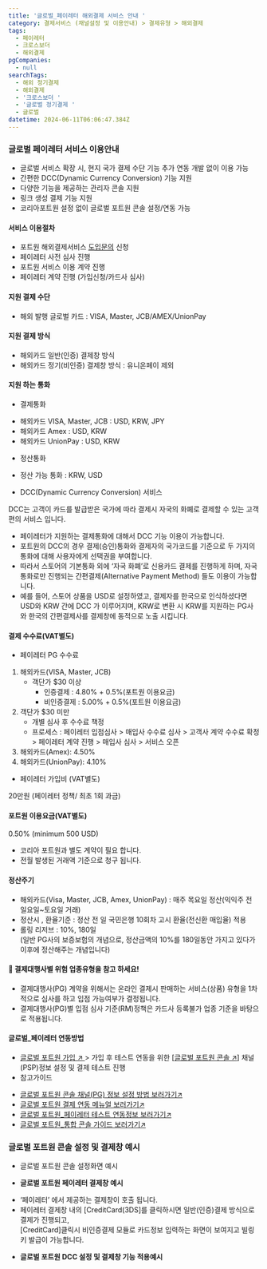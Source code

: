 ```yaml
---
title: '글로벌_페이레터 해외결제 서비스 안내 '
category: 결제서비스 (채널설정 및 이용안내) > 결제유형 > 해외결제
tags:
  - 페이레터
  - 크로스보더
  - 해외결제
pgCompanies:
  - null
searchTags:
  - 해외 정기결제
  - 해외결제
  - '크로스보더 '
  - '글로벌 정기결제 '
  - 글로벌
datetime: 2024-06-11T06:06:47.384Z
---
```


<Callout content="" title="글로벌 페이레터를 통한 해외결제 이용시 아래 특징을 참고해주세요!" />

### **글로벌 페이레터 서비스 이용안내**

- 글로벌 서비스 확장 시, 현지 국가 결제 수단 기능 추가 연동 개발 없이 이용 가능
- 간편한 DCC(Dynamic Currency Conversion) 기능 지원
- 다양한 기능을 제공하는 관리자 콘솔 지원
- 링크 생성 결제 기능 지원
- 코리아포트원 설정 없이 글로벌 포트원 콘솔 설정/연동 가능

#### **서비스 이용절차**

- 포트원 해외결제서비스 [도입문의](https://go.portone.io/l/1047343/2023-11-27/6rv/?_gl=1*19xamm*_gcl_au*MTk3NzM1MTQzMC4xNzE3NzMwMDU0*_ga*OTE5ODY1NzY1LjE3MDY3Nzk5MDA.*_ga_PD0FDL16NZ*MTcxODE4MDYwMy4xNDEuMS4xNzE4MTgyOTkzLjAuMC4w) 신청
- 페이레터 사전 심사 진행
- 포트원 서비스 이용 계약 진행
- 페이레터 계약 진행 (가입신청/카드사 심사)

#### **지원 결제 수단**

- 해외 발행 글로벌 카드 : VISA, Master, JCB/AMEX/UnionPay

#### **지원 결제 방식**

- 해외카드 일반(인증) 결제창 방식
- 해외카드 정기(비인증) 결제창 방식 : 유니온페이 제외

#### **지원 하는 통화**

- 결제통화

<Indent level="1">

- 해외카드 VISA, Master, JCB : USD, KRW, JPY
- 해외카드 Amex : USD, KRW
- 해외카드 UnionPay : USD, KRW

</Indent>

- 정산통화

<Indent level="1">

- 정산 가능 통화 : KRW, USD

</Indent>

- DCC(Dynamic Currency Conversion) 서비스

<Indent level="1">

DCC는 고객이 카드를 발급받은 국가에 따라 결제시 자국의 화폐로 결제할 수 있는 고객편의 서비스 입니다. 

- 페이레터가 지원하는 결제통화에 대해서 DCC 기능 이용이 가능합니다.
- 포트원의 DCC의 경우 결제(승인)통화와 결제자의 국가코드를 기준으로 두 가지의 통화에 대해 사용자에게 선택권을 부여합니다.
- 따라서 스토어의 기본통화 외에 ‘자국 화폐’로 신용카드 결제를 진행하게 하며, 자국통화로만 진행되는 간편결제(Alternative Payment Method) 들도 이용이 가능합니다.
- 예를 들어, 스토어 상품을 USD로 설정하였고, 결제자를 한국으로 인식하셨다면 USD와 KRW 간에 DCC 가 이루어지며, KRW로 변환 시 KRW를 지원하는 PG사와 한국의 간편결제사를 결제창에 동적으로 노출 시킵니다.

</Indent>

#### **결제 수수료(VAT별도)**

- 페이레터 PG 수수료

<Indent level="1">

1. 해외카드(VISA, Master, JCB)
   - 객단가 $30 이상
     - 인증결제 : 4.80% + 0.5%(포트원 이용요금)
     - 비인증결제 : 5.00% + 0.5%(포트원 이용요금)
2. 객단가 $30 미만
   - 개별 심사 후 수수료 책정
   - 프로세스 : 페이레터 입점심사 > 매입사 수수료 심사 > 고객사 계약 수수료 확정 > 페이레터 계약 진행 > 매입사 심사 > 서비스 오픈
3. 해외카드(Amex): 4.50%
4. 해외카드(UnionPay): 4.10%

</Indent>

- 페이레터 가입비 (VAT별도)

<Indent level="1">

20만원 (페이레터 정책/ 최초 1회 과금)

</Indent>

#### **포트원 이용요금(VAT별도)**

<Indent level="1">

0.50% (minimum 500 USD)

- 코리아 포트원과 별도 계약이 필요 합니다.
- 전월 발생된 거래액 기준으로 청구 됩니다.

</Indent>

#### **정산주기**

- 해외카드(Visa, Master, JCB, Amex, UnionPay) : 매주 목요일 정산(익익주 전 일요일\~토요일 거래)
- 정산시 , 환율기준 : 정산 전 일 국민은행 10회차 고시 환율(전신환 매입율) 적용
- 롤링 리저브 : 10%, 180일\
  (일반 PG사의 보증보험의 개념으로, 정산금액의 10%를 180일동안 가지고 있다가 이후에 정산해주는 개념입니다)

#### 📌 결제대행사별 위험 업종유형을 참고 하세요!

- 결제대행사(PG) 계약을 위해서는 온라인 결제시 판매하는 서비스(상품) 유형을 1차적으로 심사를 하고 입점 가능여부가 결정됩니다.
- 결제대행사(PG)별 입점 심사 기준(RM)정책은 카드사 등록불가 업종 기준을 바탕으로 적용됩니다.

<Callout title="글로벌_페이레터_해외결제 제한 업종 보러가기 ↗" />

#### **글로벌\_페이레터 연동방법**

- [글로벌 포트원 가입 ↗ ](https://admin.portone.cloud/register) > 가입 후 테스트 연동을 위한 \[[글로벌 포트원 콘솔 ↗](https://admin.portone.cloud/)] 채널(PSP)정보 설정 및 결제 테스트 진행
- 참고가이드

<Indent level="1">

- [글로벌 포트원 콘솔 채널(PG) 정보 설정 방법  보러가기↗](https://www.docs.portone.cloud/docs/cross_border/cross_border_integration)
- [글로벌 포트원 결제 연동 메뉴얼 보러가기↗](https://www.docs.portone.cloud/docs/cross_border/cross_border_integration)
- [글로벌 포트원\_페이레터 테스트 연동정보 보러가기↗](https://www.docs.portone.cloud/docs/cross_border/cross_border_integration)
- [글로벌 포트원\_통합 콘솔 가이드 보러가기↗](https://docs.portone.cloud/docs/getting-started-2)

</Indent>

<Callout title="참고사항" content="1. 페이레터는 이용하실 결제(승인) 통화별로 PG상점아이디(MID)를 발급이 필요 합니다.
2.정기결제서비스 이용시, 실운영(Live)용 상점아이디(MID)를 페이레터로부터 발급받은 후 페이레터 측에서 포트원의 서버 아이피를 등록해야 하는 절차가 필요하고, (글로벌 포트원 서버 아이피-13.228.32.0)
3. 결제통화를 여러개 사용을 원하시면 “마스터-서브 머천트” 구조로 포트원의 계정을 개설하신 다음에, 
결제통화 별로 서브 머천트 형태로 계정을 설정해야 하니 이용에 참고 부탁 드립니다.
4. 카드사 심사시 영문/현지어 사이트와 해외카드 연동이 되어 있어야 합니다. " icon="💡" />

### **글로벌 포트원 콘솔 설정 및 결제창 예시**

- 글로벌 포트원 콘솔 설정화면 예시





- **글로벌 포트원 페이레터 결제창 예시**

<Indent level="1">

- ‘페이레터’ 에서 제공하는 결제창이 호출 됩니다.
- 페이레터 결제창 내의 \[CreditCard(3DS]를 클릭하시면 일반(인증)결제 방식으로 결제가 진행되고,\
  \[CreditCard]클릭시 비인증결제 모듈로 카드정보 입력하는 화면이 보여지고 빌링키 발급이 가능합니다.

</Indent>





- **글로벌 포트원 DCC 설정 및 결제창 기능 적용예시**





<Callout title="글로벌_해외결제 대행사별 위험업종 유형 보러가기 ↗" />
